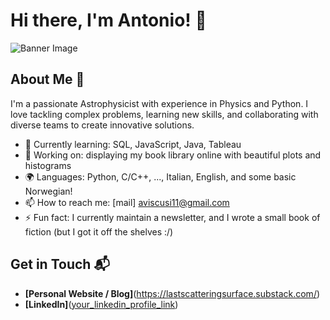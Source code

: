 # Hi there, I'm Antonio! 👋

![Banner Image](your_banner_image_url_here)

## About Me 🚀

I'm a passionate Astrophysicist with experience in Physics and Python. I love tackling complex problems, learning new skills, and collaborating with diverse teams to create innovative solutions.

- 🌱 Currently learning: SQL, JavaScript, Java, Tableau
- 🔭 Working on: displaying my book library online with beautiful plots and histograms
- 🌍 Languages: Python, C/C++, ..., Italian, English, and some basic Norwegian!
- 📫 How to reach me: [mail] aviscusi11@gmail.com
- ⚡ Fun fact: I currently maintain a newsletter, and I wrote a small book of fiction (but I got it off the shelves :/)

## Get in Touch 📬

- **[Personal Website / Blog]**(https://lastscatteringsurface.substack.com/)
- **[LinkedIn]**([your_linkedin_profile_link](https://www.linkedin.com/in/antonio-viscusi/))


